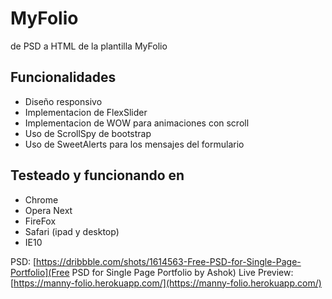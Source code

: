 # MyFolio
de PSD a HTML de la plantilla MyFolio

## Funcionalidades
* Diseño responsivo
* Implementacion de FlexSlider
* Implementacion de WOW para animaciones con scroll
* Uso de ScrollSpy de bootstrap
* Uso de SweetAlerts para los mensajes del formulario

## Testeado y funcionando en
* Chrome
* Opera Next
* FireFox
* Safari (ipad y desktop)
* IE10

PSD: [https://dribbble.com/shots/1614563-Free-PSD-for-Single-Page-Portfolio](Free PSD for Single Page Portfolio by Ashok)
Live Preview: [https://manny-folio.herokuapp.com/](https://manny-folio.herokuapp.com/)
